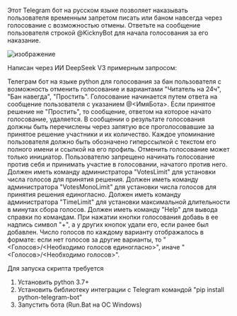 Этот Telegram бот на русском языке позволяет наказывать пользователя временным запретом писать или баном навсегда через голосование с возможностью отмены.
Ответьте на сообщение пользователя строкой @KicknyBot для начала голосования за его наказание.

![изображение](https://github.com/user-attachments/assets/97306939-1176-4352-9332-c4c5decb25bb)

Написан через ИИ DeepSeek V3 примерным запросом:

Телеграм бот на языке python для голосования за бан пользователя с возможность отменить голосование и вариантами "Читатель на 24ч", "Бан навегда", "Простить".
Голосование начинается путем ответа на сообщение пользователя с указанием @<ИмяБота>. Если принятое решение не "Простить", то сообщение, ответом на которое начато голосование, удаляется.
В сообщении о результате голосования должны быть перечислены через запятую все проголосовавшие за принятое решение участники и их количество.
Каждое упоминание пользователя должно быть обозначено гиперссылкой с текстом его полного имени и ссылкой на его профиль.
Отменить голосование может только инициатор. Пользователю запрещено начинать голосование против себя и принимать участие в голосовании, начатого против него.
Должен иметь команду администратора "VotesLimit" для установки числа голосов для принятия решения. 
Должен иметь команду администратора "VotesMonoLimit" для установки числа голосов для принятия решения единогласно.
Должен иметь команду администратора "TimeLimit" для установки максимальной длительности в минутах сбора голосов.
Должен иметь команду "Help" для вывода справки по командам.
При нажатии кнопки голосования добавь в ее надпись символ "+", а у других кнопок удали его, если ранее был добавлен.
Число голосов по каждому варианту отображалось в формате: если нет голосов за другие варианты, то "<Голосов>/<Необходимо голосов единогласно>", иначе "<Голосов>/<Необходимо голосов>".

Для запуска скрипта требуется 
1. Установить python 3.7+
2. Установить библиотеку интеграции с Telegram командой "pip install python-telegram-bot"
3. Запустить бота (Run.Bat на ОС Windows)